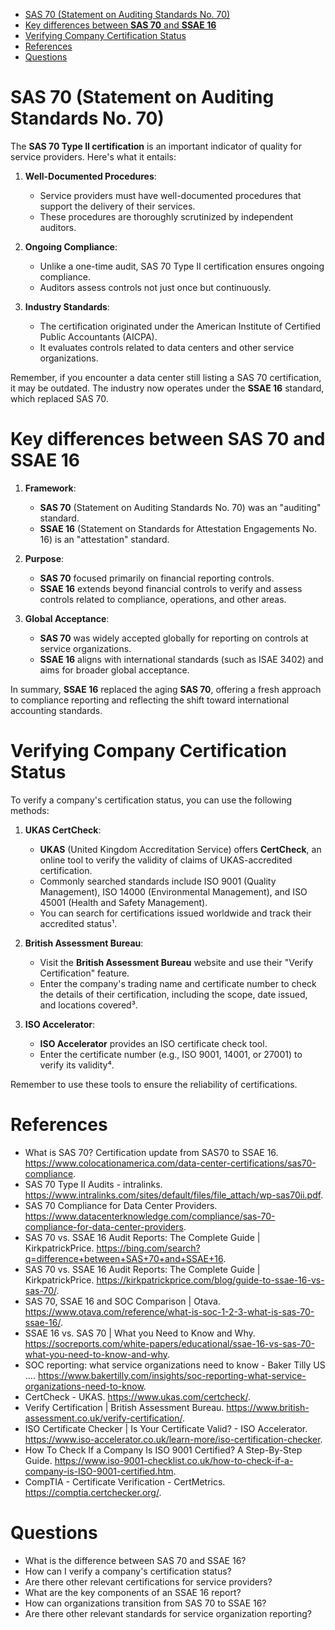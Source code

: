 - [SAS 70 (Statement on Auditing Standards No. 70)](#sas-70-statement-on-auditing-standards-no-70)
- [Key differences between **SAS 70** and **SSAE 16**](#key-differences-between-sas-70-and-ssae-16)
- [Verifying Company Certification Status](#verifying-company-certification-status)
- [References](#references)
- [Questions](#questions)

# SAS 70 (Statement on Auditing Standards No. 70)

The **SAS 70 Type II certification** is an important indicator of quality for service providers. Here's what it entails:

1. **Well-Documented Procedures**:
   - Service providers must have well-documented procedures that support the delivery of their services.
   - These procedures are thoroughly scrutinized by independent auditors.

2. **Ongoing Compliance**:
   - Unlike a one-time audit, SAS 70 Type II certification ensures ongoing compliance.
   - Auditors assess controls not just once but continuously.

3. **Industry Standards**:
   - The certification originated under the American Institute of Certified Public Accountants (AICPA).
   - It evaluates controls related to data centers and other service organizations.

Remember, if you encounter a data center still listing a SAS 70 certification, it may be outdated. The industry now operates under the **SSAE 16** standard, which replaced SAS 70.

# Key differences between **SAS 70** and **SSAE 16**

1. **Framework**:
   - **SAS 70** (Statement on Auditing Standards No. 70) was an "auditing" standard.
   - **SSAE 16** (Statement on Standards for Attestation Engagements No. 16) is an "attestation" standard.

2. **Purpose**:
   - **SAS 70** focused primarily on financial reporting controls.
   - **SSAE 16** extends beyond financial controls to verify and assess controls related to compliance, operations, and other areas.

3. **Global Acceptance**:
   - **SAS 70** was widely accepted globally for reporting on controls at service organizations.
   - **SSAE 16** aligns with international standards (such as ISAE 3402) and aims for broader global acceptance.

In summary, **SSAE 16** replaced the aging **SAS 70**, offering a fresh approach to compliance reporting and reflecting the shift toward international accounting standards.

# Verifying Company Certification Status

To verify a company's certification status, you can use the following methods:

1. **UKAS CertCheck**:
   - **UKAS** (United Kingdom Accreditation Service) offers **CertCheck**, an online tool to verify the validity of claims of UKAS-accredited certification.
   - Commonly searched standards include ISO 9001 (Quality Management), ISO 14000 (Environmental Management), and ISO 45001 (Health and Safety Management).
   - You can search for certifications issued worldwide and track their accredited status¹.

2. **British Assessment Bureau**:
   - Visit the **British Assessment Bureau** website and use their "Verify Certification" feature.
   - Enter the company's trading name and certificate number to check the details of their certification, including the scope, date issued, and locations covered³.

3. **ISO Accelerator**:
   - **ISO Accelerator** provides an ISO certificate check tool.
   - Enter the certificate number (e.g., ISO 9001, 14001, or 27001) to verify its validity⁴.

Remember to use these tools to ensure the reliability of certifications.

# References

- What is SAS 70? Certification update from SAS70 to SSAE 16. <https://www.colocationamerica.com/data-center-certifications/sas70-compliance>.
- SAS 70 Type II Audits - intralinks. <https://www.intralinks.com/sites/default/files/file_attach/wp-sas70ii.pdf>.
- SAS 70 Compliance for Data Center Providers. <https://www.datacenterknowledge.com/compliance/sas-70-compliance-for-data-center-providers>.
- SAS 70 vs. SSAE 16 Audit Reports: The Complete Guide | KirkpatrickPrice. <https://bing.com/search?q=difference+between+SAS+70+and+SSAE+16>.
- SAS 70 vs. SSAE 16 Audit Reports: The Complete Guide | KirkpatrickPrice. <https://kirkpatrickprice.com/blog/guide-to-ssae-16-vs-sas-70/>.
- SAS 70, SSAE 16 and SOC Comparison | Otava. <https://www.otava.com/reference/what-is-soc-1-2-3-what-is-sas-70-ssae-16/>.
- SSAE 16 vs. SAS 70 | What you Need to Know and Why. <https://socreports.com/white-papers/educational/ssae-16-vs-sas-70-what-you-need-to-know-and-why>.
- SOC reporting: what service organizations need to know - Baker Tilly US .... <https://www.bakertilly.com/insights/soc-reporting-what-service-organizations-need-to-know>.
- CertCheck - UKAS. <https://www.ukas.com/certcheck/>.
- Verify Certification | British Assessment Bureau. <https://www.british-assessment.co.uk/verify-certification/>.
- ISO Certificate Checker | Is Your Certificate Valid? - ISO Accelerator. <https://www.iso-accelerator.co.uk/learn-more/iso-certification-checker>.
- How To Check If a Company Is ISO 9001 Certified? A Step-By-Step Guide. <https://www.iso-9001-checklist.co.uk/how-to-check-if-a-company-is-ISO-9001-certified.htm>.
- CompTIA - Certificate Verification - CertMetrics. <https://comptia.certchecker.org/>.

# Questions

- What is the difference between SAS 70 and SSAE 16?
- How can I verify a company's certification status?
- Are there other relevant certifications for service providers?
- What are the key components of an SSAE 16 report?
- How can organizations transition from SAS 70 to SSAE 16?
- Are there other relevant standards for service organization reporting?
